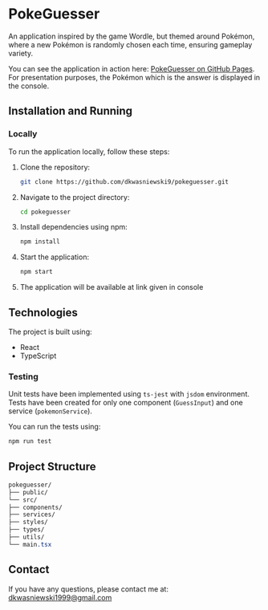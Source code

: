 # PokeGuesser

An application inspired by the game Wordle, but themed around Pokémon, where a new Pokémon is randomly chosen each time, ensuring gameplay variety.

You can see the application in action here: [PokeGuesser on GitHub Pages](https://dkwasniewski9.github.io/pokeguesser/). For presentation purposes, the Pokémon which is the answer is displayed in the console.

## Installation and Running

### Locally

To run the application locally, follow these steps:

1. Clone the repository:

   ```bash
   git clone https://github.com/dkwasniewski9/pokeguesser.git
2. Navigate to the project directory:
   ```bash
   cd pokeguesser
3. Install dependencies using npm:
   ```bash
   npm install
4. Start the application:
   ```bash
   npm start
5. The application will be available at link given in console

## Technologies

The project is built using:

- React
- TypeScript

### Testing

Unit tests have been implemented using `ts-jest` with `jsdom` environment. Tests have been created for only one component (`GuessInput`) and one service (`pokemonService`).


You can run the tests using:

```bash
npm run test
```

## Project Structure
```css
pokeguesser/
├── public/
└── src/
├── components/
├── services/
├── styles/
├── types/
├── utils/
└── main.tsx
```
## Contact
If you have any questions, please contact me at: dkwasniewski1999@gmail.com
